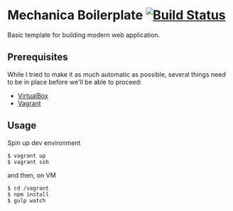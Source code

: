 # Mechanica Boilerplate [![Build Status][travis-image]][travis-url]

Basic template for building modern web application.

## Prerequisites

While I tried to make it as much automatic as possible, several things need to be in place before we'll be able to proceed:

- [VirtualBox](https://www.virtualbox.org/wiki/Downloads)
- [Vagrant](http://www.vagrantup.com/downloads.html)

Usage
-----
Spin up dev environment

    $ vagrant up
    $ vagrant ssh

and then, on VM

    $ cd /vagrant
    $ npm install
    $ gulp watch

[travis-url]: https://travis-ci.org/mechanica/boilerplate
[travis-image]: https://travis-ci.org/mechanica/boilerplate.svg
